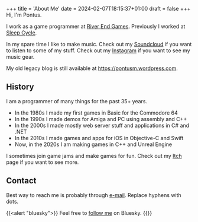 +++
title = 'About Me'
date = 2024-02-07T18:15:37+01:00
draft = false
+++
Hi, I'm Pontus.

I work as a game programmer at [River End Games](https://riverendgames.com).
Previously I worked at [Sleep Cycle](https://sleepcycle.com).

In my spare time I like to make music.
Check out my [Soundcloud](https://soundcloud.com/epoksound) if you want to listen to some of my stuff.
Check out my [Instagram](https://www.instagram.com/epok_modular/) if you want to see my music gear.

My old legacy blog is still available at https://pontusm.wordpress.com.

## History
I am a programmer of many things for the past 35+ years.
- In the 1980s I made my first games in Basic for the Commodore 64
- In the 1990s I made demos for Amiga and PC using assembly and C++
- In the 2000s I made mostly web server stuff and applications in C# and .NET
- In the 2010s I made games and apps for iOS in Objective-C and Swift
- Now, in the 2020s I am making games in C++ and Unreal Engine

I sometimes join game jams and make games for fun.
Check out my [Itch](https://sunpot.itch.io/) page if you want to see more.

## Contact
Best way to reach me is probably through [e-mail](mailto:pontus-munck@gmail-com). Replace hyphens with dots.

{{<alert "bluesky">}}
Feel free to [follow me](https://bsky.app/profile/pontusm.net) on Bluesky.
{{</alert>}}
